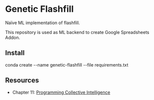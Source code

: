 # Genetic Flashfill

Naïve ML implementation of flashfill.

This repository is used as ML backend to create Google  Spreadsheets Addon.

## Install

conda create --name genetic-flashfill --file requirements.txt

## Resources

* Chapter 11: [Programming Collective Intelligence](https://www.oreilly.com/library/view/programming-collective-intelligence/9780596529321/)
